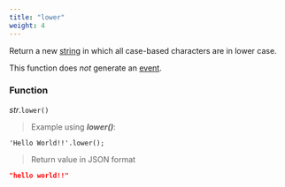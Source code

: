 ```yaml
---
title: "lower"
weight: 4
---
```


Return a new [string](..) in which all case-based characters are in lower case.

This function does *not* generate an [event](../../../events).

### Function

*str*.`lower()`

> Example using ***lower()***:

```thingsdb,json_response
'Hello World!!'.lower();
```

> Return value in JSON format

```json
"hello world!!"
```
